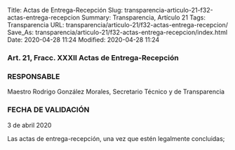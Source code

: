 Title: Actas de Entrega-Recepción
Slug: transparencia-articulo-21-f32-actas-entrega-recepcion
Summary: Transparencia, Artículo 21
Tags: Transparencia
URL: transparencia/articulo-21/f32-actas-entrega-recepcion/
Save_As: transparencia/articulo-21/f32-actas-entrega-recepcion/index.html
Date: 2020-04-28 11:24
Modified: 2020-04-28 11:24


### Art. 21, Fracc. XXXII Actas de Entrega-Recepción

### RESPONSABLE

Maestro Rodrigo González Morales, Secretario Técnico y de Transparencia

### FECHA DE VALIDACIÓN

3 de abril 2020

Las actas de entrega-recepción, una vez que estén legalmente concluidas;


